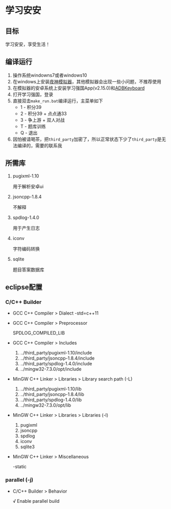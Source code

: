 # 学习安安

## 目标

学习安安，享受生活！

## 编译运行

1. 操作系统windowns7或者windows10
2. 在windows上安装[夜神模拟器](https://www.yeshen.com/)，其他模拟器会出现一些小问题，不推荐使用
3. 在模拟器的安卓系统上安装学习强国App(v2.15.0)和[ADBKeyboard](bin)
4. 打开学习强国，登录
5. 直接双击`make_run.bat`编译运行，主菜单如下
   - 1 - 积分39
   - 2 - 积分39 + 点点通33
   - 3 - 争上游 + 双人对战
   - T - 题库训练
   - Q - 退出
6. 因怕被请喝茶，把`third_party`加密了，所以正常状态下少了`third_party`是无法编译的，需要的联系我

## 所需库

1. pugixml-1.10

   用于解析安卓ui

2. jsoncpp-1.8.4

   不解释

3. spdlog-1.4.0

   用于产生日志

4. iconv

   字符编码转换

5. sqlite

   题目答案数据库

## eclipse配置

### C/C++ Builder

- GCC C++ Compiler > Dialect
  -std=c++11

- GCC C++ Compiler > Preprocessor

  SPDLOG_COMPILED_LIB

- GCC C++ Compiler > Includes

  1. ../third_party/pugixml-1.10/include
  2. ../third_party/jsoncpp-1.8.4/include
  3. ../third_party/spdlog-1.4.0/include
  4. ../mingw32-7.3.0/opt/include

- MinGW C++ Linker > Libraries > Library search path (-L)

  1. ../third_party/pugixml-1.10/lib
  2. ../third_party/jsoncpp-1.8.4/lib
  3. ../third_party/spdlog-1.4.0/lib
  4. ../mingw32-7.3.0/opt/lib

- MinGW C++ Linker > Libraries > Libraries (-l)

  1. pugixml
  2. jsoncpp
  3. spdlog
  4. iconv
  5. sqlite3

- MinGW C++ Linker > Miscellaneous

  -static

### parallel (-j)

- C/C++ Builder > Behavior

  √ Enable parallel build












